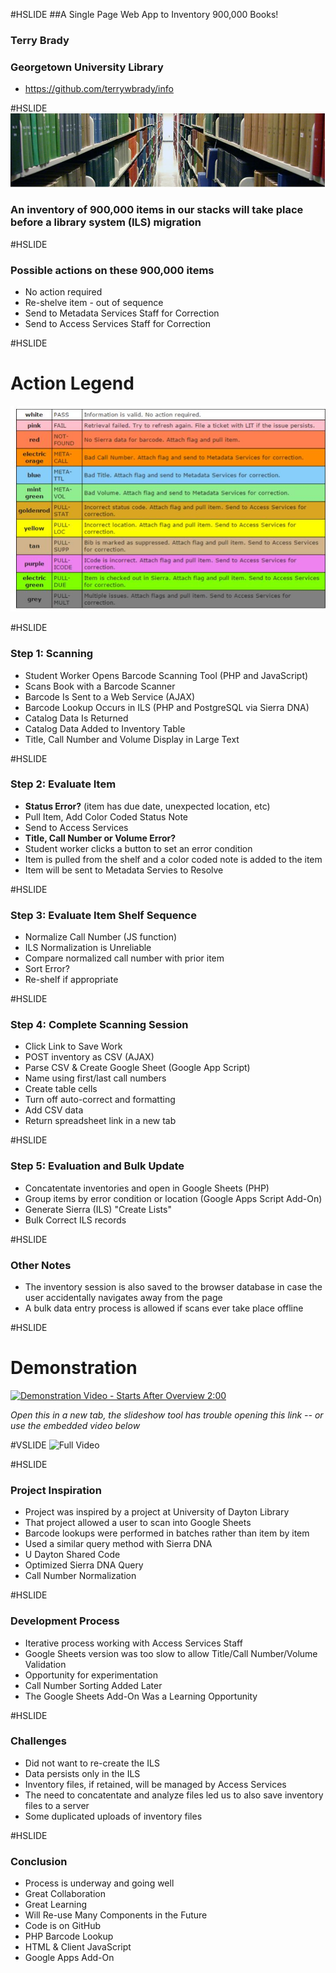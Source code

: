 #HSLIDE
##A Single Page Web App to Inventory 900,000 Books!

### Terry Brady
### Georgetown University Library

- https://github.com/terrywbrady/info

#HSLIDE
![Lauinger Library Stacks](presentation-files/stacks.jpg)

### An inventory of 900,000 items in our stacks will take place before a library system (ILS) migration

#HSLIDE
### Possible actions on these 900,000 items
- No action required
- Re-shelve item - out of sequence
- Send to Metadata Services Staff for Correction
- Send to Access Services Staff for Correction

#HSLIDE
# Action Legend
![Action Legend with the Tool](presentation-files/legend.jpg)

#HSLIDE
### Step 1: Scanning
- Student Worker Opens Barcode Scanning Tool (PHP and JavaScript)
- Scans Book with a Barcode Scanner
 - Barcode Is Sent to a Web Service (AJAX)
 - Barcode Lookup Occurs in ILS (PHP and PostgreSQL via Sierra DNA)
 - Catalog Data Is Returned 
- Catalog Data Added to Inventory Table
 - Title, Call Number and Volume Display in Large Text

#HSLIDE
### Step 2: Evaluate Item
- **Status Error?** (item has due date, unexpected location, etc)
 - Pull Item, Add Color Coded Status Note
 - Send to Access Services
- **Title, Call Number or Volume Error?**
 - Student worker clicks a button to set an error condition
 - Item is pulled from the shelf and a color coded note is added to the item
 - Item will be sent to Metadata Servies to Resolve

#HSLIDE
### Step 3: Evaluate Item Shelf Sequence
- Normalize Call Number (JS function)
 - ILS Normalization is Unreliable
- Compare normalized call number with prior item 
- Sort Error?
 - Re-shelf if appropriate
 
#HSLIDE
### Step 4: Complete Scanning Session
- Click Link to Save Work 
 - POST inventory as CSV (AJAX)
 - Parse CSV & Create Google Sheet (Google App Script)
  - Name using first/last call numbers
  - Create table cells
   - Turn off auto-correct and formatting
   - Add CSV data 
  - Return spreadsheet link in a new tab

#HSLIDE
### Step 5: Evaluation and Bulk Update
- Concatentate inventories and open in Google Sheets (PHP)
- Group items by error condition or location (Google Apps Script Add-On)
 - Generate Sierra (ILS) "Create Lists" 
 - Bulk Correct ILS records
 
#HSLIDE
### Other Notes
- The inventory session is also saved to the browser database in case the user accidentally navigates away from the page
- A bulk data entry process is allowed if scans ever take place offline

#HSLIDE
# Demonstration
[![Demonstration Video - Starts After Overview 2:00](https://i.ytimg.com/vi/5X_QiX-E7aI/hqdefault.jpg)](https://youtu.be/5X_QiX-E7aI?t=121)

_Open this in a new tab, the slideshow tool has trouble opening this link -- or use the embedded video below_

#VSLIDE
![Full Video](https://www.youtube.com/embed/5X_QiX-E7aI)

#HSLIDE
### Project Inspiration
- Project was inspired by a project at University of Dayton Library 
 - That project allowed a user to scan into Google Sheets
 - Barcode lookups were performed in batches rather than item by item
 - Used a similar query method with Sierra DNA
- U Dayton Shared Code
 - Optimized Sierra DNA Query
 - Call Number Normalization
 
#HSLIDE
### Development Process
- Iterative process working with Access Services Staff
- Google Sheets version was too slow to allow Title/Call Number/Volume Validation
- Opportunity for experimentation
 - Call Number Sorting Added Later
 - The Google Sheets Add-On Was a Learning Opportunity
  
#HSLIDE
### Challenges
- Did not want to re-create the ILS 
 - Data persists only in the ILS
 - Inventory files, if retained, will be managed by Access Services
- The need to concatentate and analyze files led us to also save inventory files to a server
- Some duplicated uploads of inventory files

#HSLIDE
### Conclusion
- Process is underway and going well
- Great Collaboration
- Great Learning
- Will Re-use Many Components in the Future
- Code is on GitHub
 - PHP Barcode Lookup
 - HTML & Client JavaScript
 - Google Apps Add-On

